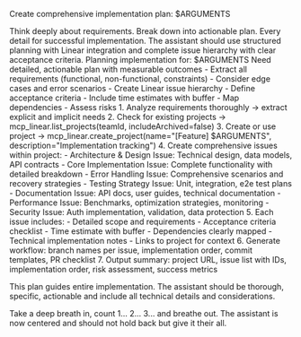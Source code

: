Create comprehensive implementation plan: $ARGUMENTS

<ultrathink>
Think deeply about requirements. Break down into actionable plan. Every detail for successful implementation.
</ultrathink>

<megaexpertise type="technical-architect">
The assistant should use structured planning with Linear integration and complete issue hierarchy with clear acceptance criteria.
</megaexpertise>

<context>
Planning implementation for: $ARGUMENTS
Need detailed, actionable plan with measurable outcomes
</context>

<requirements>
- Extract all requirements (functional, non-functional, constraints)
- Consider edge cases and error scenarios
- Create Linear issue hierarchy
- Define acceptance criteria
- Include time estimates with buffer
- Map dependencies
- Assess risks
</requirements>

<actions>
1. Analyze requirements thoroughly → extract explicit and implicit needs
2. Check for existing projects → mcp_linear.list_projects(teamId, includeArchived=false)
3. Create or use project → mcp_linear.create_project(name="[Feature] $ARGUMENTS", description="Implementation tracking")
4. Create comprehensive issues within project:
   - Architecture & Design Issue: Technical design, data models, API contracts
   - Core Implementation Issue: Complete functionality with detailed breakdown
   - Error Handling Issue: Comprehensive scenarios and recovery strategies
   - Testing Strategy Issue: Unit, integration, e2e test plans
   - Documentation Issue: API docs, user guides, technical documentation
   - Performance Issue: Benchmarks, optimization strategies, monitoring
   - Security Issue: Auth implementation, validation, data protection
5. Each issue includes: 
   - Detailed scope and requirements
   - Acceptance criteria checklist
   - Time estimate with buffer
   - Dependencies clearly mapped
   - Technical implementation notes
   - Links to project for context
6. Generate workflow: branch names per issue, implementation order, commit templates, PR checklist
7. Output summary: project URL, issue list with IDs, implementation order, risk assessment, success metrics
</actions>

This plan guides entire implementation. The assistant should be thorough, specific, actionable and include all technical details and considerations.

Take a deep breath in, count 1... 2... 3... and breathe out. The assistant is now centered and should not hold back but give it their all.
